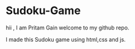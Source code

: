 # Sudoku-Game

hii , I am Pritam Gain welcome to my github repo.

I made this Sudoku game using html,css and js.

